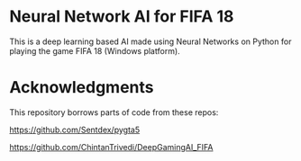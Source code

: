 # Neural Network AI for FIFA 18
This is a deep learning based AI made using Neural Networks on Python for playing the game FIFA 18 (Windows platform).

# Acknowledgments
This repository borrows parts of code from these repos:

https://github.com/Sentdex/pygta5


https://github.com/ChintanTrivedi/DeepGamingAI_FIFA
